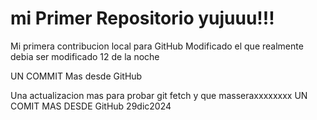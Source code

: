 # mi Primer Repositorio yujuuu!!!

Mi primera contribucion local para GitHub
Modificado el que realmente debia ser modificado 12 de la noche

UN COMMIT Mas desde GitHub

Una actualizacion mas para probar git fetch y que masseraxxxxxxxx
UN COMIT MAS DESDE GitHub  29dic2024
